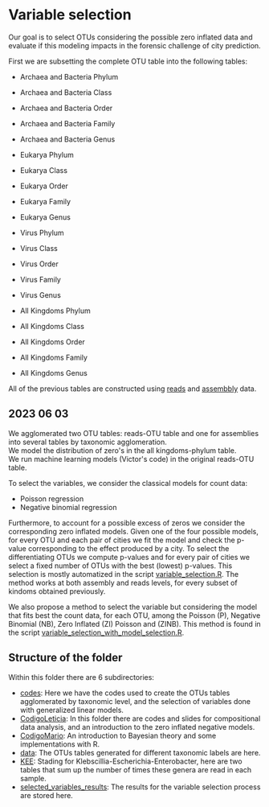 # Variable selection
Our goal is to select OTUs considering the possible zero inflated data and evaluate if this modeling impacts in the forensic challenge of city prediction.

First we are subsetting the complete OTU table into the following tables:

- Archaea and Bacteria Phylum    
- Archaea and Bacteria Class    
- Archaea and Bacteria Order   
- Archaea and Bacteria Family   
- Archaea and Bacteria Genus  

- Eukarya Phylum  
- Eukarya Class   
- Eukarya Order  
- Eukarya Family   
- Eukarya Genus  

- Virus Phylum   
- Virus Class   
- Virus Order   
- Virus Family   
- Virus Genus  

- All Kingdoms Phylum   
- All Kingdoms Class   
- All Kingdoms Order   
- All Kingdoms Family   
- All Kingdoms Genus

All of the previous tables are constructed using [reads](./data/reads) and [assembbly](./data/reads) data. 

## 2023 06 03  
We agglomerated two OTU tables: reads-OTU table and one for assemblies into several tables by taxonomic agglomeration.  
We model the distribution of zero's in the all kingdoms-phylum table.  
We run machine learning models (Victor's code) in the original reads-OTU table. 

To select the variables, we consider the classical models for count data:

- Poisson regression
- Negative binomial regression

Furthermore, to account for a possible excess of zeros we consider the corresponding zero inflated models. 
Given one of the four possible models, for every OTU and each pair of cities we fit the model and check the p-value corresponding to the effect produced by a city. 
To select the differentiating OTUs we compute p-values and for every pair of cities we select a fixed number of OTUs with the best (lowest) p-values. 
This selection is mostly automatized in the script [variable_selection.R](./codes/variable_selection.R). 
The method works at both assembly and reads levels, for every subset of kindoms obtained previously.

We also propose a method to select the variable but considering the model that fits best the count data, for each OTU, among the Poisson (P), Negative Binomial (NB), Zero Inflated (ZI) Poisson and (ZINB). 
This method is found in the script [variable_selection_with_model_selection.R](./codes/variable_selection_with_model_selection.R).

## Structure of the folder

Within this folder there are 6 subdirectories:

- [codes](./codes/): Here we have the codes used to create the OTUs tables agglomerated by taxonomic level, and the selection of variables done with generalized linear models.
- [CodigoLeticia](./CodigoLeticia/): In this folder there are codes and slides for compositional data analysis, and an introduction to the zero inflated negative models.
- [CodigoMario](./CodigoMario/): An introduction to Bayesian theory and some implementations with R.
- [data](./data/): The OTUs tables generated for different taxonomic labels are here.
- [KEE](./KEE): Stading for Klebscillia-Escherichia-Enterobacter, here are two tables that sum up the number of times these genera are read in each sample.
- [selected_variables_results](./selected_variables_results/): The results for the variable selection process are stored here.

